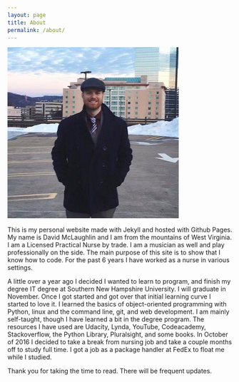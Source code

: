 ```yaml
---
layout: page
title: About
permalink: /about/
---
```

![bio_pic](/bio_pic.jpg)

This is my personal website made with Jekyll and hosted with Github Pages. My name is David McLaughlin and I am from the mountains of West Virginia. I am a Licensed Practical Nurse by trade. I am a musician as well and play professionally on the side. The main purpose of this site is to show that I know how to code. For the past 6 years I have worked as a nurse in various settings.

A little over a year ago I decided I wanted to learn to program, and finish my degree IT degree at Southern New Hampshire University. I will graduate in November. Once I got started and got over that initial learning curve I started to love it. I learned the basics of object-oriented programming with Python, linux and the command line, git, and web development. I am mainly self-taught, though I have learned a bit in the degree program. The resources I have used are Udacity, Lynda, YouTube, Codeacademy, Stackoverflow, the Python Library, Pluralsight, and some books. In October of 2016 I decided to take a break from nursing job and take a couple months off to study full time. I got a job as a package handler at FedEx to float me while I studied.

Thank you for taking the time to read. There will be frequent updates.